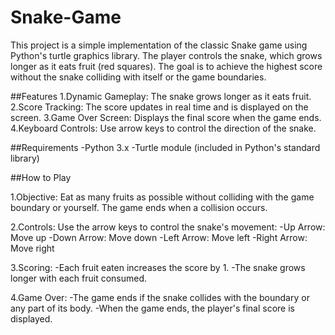 # Snake-Game
This project is a simple implementation of the classic Snake game using Python's turtle graphics library. The player controls the snake, which grows longer as it eats fruit (red squares). The goal is to achieve the highest score without the snake colliding with itself or the game boundaries.

##Features
1.Dynamic Gameplay: The snake grows longer as it eats fruit.
2.Score Tracking: The score updates in real time and is displayed on the screen.
3.Game Over Screen: Displays the final score when the game ends.
4.Keyboard Controls: Use arrow keys to control the direction of the snake.

##Requirements
-Python 3.x
-Turtle module (included in Python's standard library)


##How to Play

1.Objective: Eat as many fruits as possible without colliding with the game boundary or yourself. The game ends when a collision occurs.

2.Controls:
 Use the arrow keys to control the snake's movement:
   -Up Arrow: Move up
  -Down Arrow: Move down
  -Left Arrow: Move left
  -Right Arrow: Move right

3.Scoring:
   -Each fruit eaten increases the score by 1.
   -The snake grows longer with each fruit consumed.

4.Game Over:
   -The game ends if the snake collides with the boundary or any part of its body.
   -When the game ends, the player's final score is displayed.
